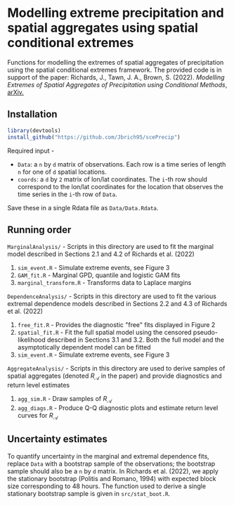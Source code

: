# Modelling extreme precipitation and spatial aggregates using spatial conditional extremes
Functions for modelling the extremes of spatial aggregates of precipitation using the spatial conditional extremes framework. The provided code is in support of the paper:
Richards, J., Tawn, J. A., Brown, S. (2022). <i>Modelling Extremes of Spatial Aggregates of Precipitation using Conditional Methods</i>, <a href = "https://arxiv.org/pdf/2102.10906.pdf">arXiv.</a>
## Installation

```r
library(devtools)
install_github("https://github.com/Jbrich95/scePrecip")
```
Required input - <ul> 
          <li> `Data`: a `n` by `d` matrix of observations. Each row is a time series of length `n` for one of `d` spatial locations. </li>
          <li> `coords`: a `d` by `2` matrix of lon/lat coordinates. The `i`-th row should correspond to the lon/lat coordinates for the location that observes the time series in the `i`-th row of `Data`. </li>
</ul>

Save these in a single Rdata file as `Data/Data.Rdata`.

## Running order  

`MarginalAnalysis/` - Scripts in this directory are used to fit the marginal model described in Sections 2.1 and 4.2 of Richards et al. (2022) <ol>
          <li> `sim_event.R` - Simulate extreme events, see Figure 3 </li>
          <li> `GAM_fit.R` - Marginal GPD, quantile and logistic GAM fits </li>
          <li> `marginal_transform.R` - Transforms data to Laplace margins  </li>
          </ol>

`DependenceAnalysis/` - Scripts in this directory are used to fit the various extremal dependence models described in Sections 2.2 and 4.3 of Richards et al. (2022) <ol>
          <li> `free_fit.R` - Provides the diagnostic "free" fits displayed in Figure 2 </li>
          <li> `spatial_fit.R` - Fit the full spatial model using the censored pseudo-likelihood described in Sections 3.1 and 3.2. Both the full model and the asymptotically dependent model can be fitted </li> 
          <li> `sim_event.R` - Simulate extreme events, see Figure 3 </li>
          </ol>

`AggregateAnalysis/` - Scripts in this directory are used to derive samples of spatial aggregates (denoted $R_\mathcal{A}$ in the paper) and provide diagnostics and return level estimates <ol>
          <li> `agg_sim.R` - Draw samples of $R_\mathcal{A}$ </li>
           <li> `agg_diags.R` - Produce Q-Q diagnostic plots and estimate return level curves for $R_\mathcal{A}$</li>
          </ol>

## Uncertainty estimates
To quantify uncertainty in the marginal and extremal dependence fits, replace `Data` with a bootstrap sample of the observations; the bootstrap sample should also be a `n` by `d` matrix. In Richards et al. (2022), we apply the stationary bootstrap (Politis and Romano, 1994) with expected block size corresponding to 48 hours. The function used to derive a single stationary bootstrap sample is given in `src/stat_boot.R`.


